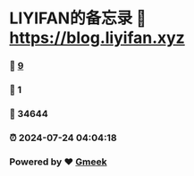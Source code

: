 # LIYIFAN的备忘录 :link: https://blog.liyifan.xyz 
### :page_facing_up: [9](https://blog.liyifan.xyz/tag.html) 
### :speech_balloon: 1 
### :hibiscus: 34644 
### :alarm_clock: 2024-07-24 04:04:18 
### Powered by :heart: [Gmeek](https://github.com/Meekdai/Gmeek)
